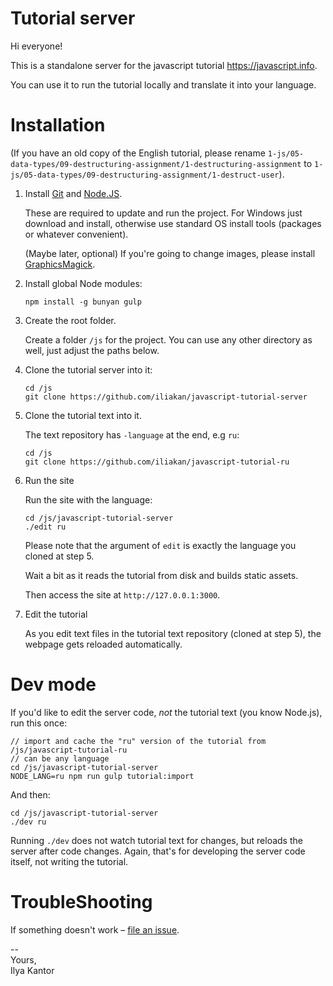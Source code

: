 # Tutorial server

Hi everyone!

This is a standalone server for the javascript tutorial https://javascript.info.

You can use it to run the tutorial locally and translate it into your language.

# Installation

(If you have an old copy of the English tutorial, please rename `1-js/05-data-types/09-destructuring-assignment/1-destructuring-assignment` to `1-js/05-data-types/09-destructuring-assignment/1-destruct-user`).


1. Install [Git](https://git-scm.com/downloads) and [Node.JS](https://nodejs.org).

    These are required to update and run the project.
    For Windows just download and install, otherwise use standard OS install tools (packages or whatever convenient).
    
    (Maybe later, optional) If you're going to change images, please install [GraphicsMagick](http://www.graphicsmagick.org/).

2. Install global Node modules:

    ```
    npm install -g bunyan gulp
    ```

3. Create the root folder.

    Create a folder `/js` for the project. You can use any other directory as well, just adjust the paths below.

4. Clone the tutorial server into it:

    ```
    cd /js
    git clone https://github.com/iliakan/javascript-tutorial-server
    ```

5. Clone the tutorial text into it.

    The text repository has `-language` at the end, e.g `ru`:
    ```
    cd /js
    git clone https://github.com/iliakan/javascript-tutorial-ru
    ```

6. Run the site

    Run the site with the language:
    ```
    cd /js/javascript-tutorial-server
    ./edit ru
    ```

    Please note that the argument of `edit` is exactly the language you cloned at step 5.
    
    Wait a bit as it reads the tutorial from disk and builds static assets.

    Then access the site at `http://127.0.0.1:3000`.

7. Edit the tutorial

    As you edit text files in the tutorial text repository (cloned at step 5), 
    the webpage gets reloaded automatically. 
    
    
# Dev mode

If you'd like to edit the server code, *not* the tutorial text (you know Node.js), run this once:

```
// import and cache the "ru" version of the tutorial from /js/javascript-tutorial-ru
// can be any language 
cd /js/javascript-tutorial-server
NODE_LANG=ru npm run gulp tutorial:import
``` 
    
And then:

```
cd /js/javascript-tutorial-server
./dev ru
```

Running `./dev` does not watch tutorial text for changes, but reloads the server after code changes. 
Again, that's for developing the server code itself, not writing the tutorial.
    
# TroubleShooting

If something doesn't work – [file an issue](https://github.com/iliakan/javascript-tutorial-server/issues/new).

--  
Yours,  
Ilya Kantor 